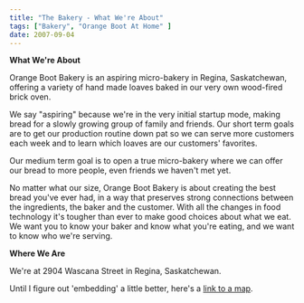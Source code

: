 ```yaml
---
title: "The Bakery - What We're About"
tags: ["Bakery", "Orange Boot At Home" ] 
date: 2007-09-04
---
```


**What We're About**

Orange Boot Bakery is an aspiring micro-bakery in Regina, Saskatchewan, offering a variety of hand made loaves baked in our very own wood-fired brick oven.

We say "aspiring" because we're in the very initial startup mode, making bread for a slowly growing group of family and friends. Our short term goals are to get our production routine down pat so we can serve more customers each week and to learn which loaves are our customers' favorites.

Our medium term goal is to open a true micro-bakery where we can offer our bread to more people, even friends we haven't met yet.

No matter what our size, Orange Boot Bakery is about creating the best bread you've ever had, in a way that preserves strong connections between the ingredients, the baker and the customer. With all the changes in food technology it's tougher than ever to make good choices about what we eat. We want you to know your baker and know what you're eating, and we want to know who we're serving.

**Where We Are**

We're at 2904 Wascana Street in Regina, Saskatchewan.

Until I figure out 'embedding' a little better, here's a [link to a map](http://maps.google.com/maps/ms?f=q&hl=en&geocode=&time=&date=&ttype=&ie=UTF8&msa=0&msid=103963050125733175568.00043bae13f1ecd837527&ll=50.436516,-104.636793&spn=0.023125,0.05682&z=14&om=1).
